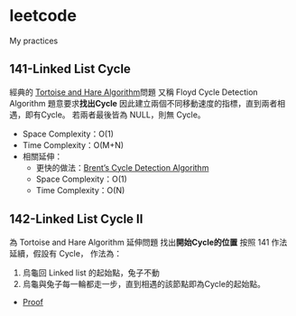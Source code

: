 # leetcode
My practices

## 141-Linked List Cycle
經典的 [Tortoise and Hare Algorithm](http://www.csie.ntnu.edu.tw/~u91029/Function.html#4)問題
又稱 Floyd Cycle Detection Algorithm
題意要求**找出Cycle**
因此建立兩個不同移動速度的指標，直到兩者相遇，即有Cycle。
若兩者最後皆為 NULL，則無 Cycle。

* Space Complexity：O(1)
* Time Complexity：O(M+N)
* 相關延伸：
    * 更快的做法：[Brent’s Cycle Detection Algorithm](http://www.siafoo.net/algorithm/11)
    * Space Complexity：O(1)
    * Time Complexity：O(N)

## 142-Linked List Cycle II
為 Tortoise and Hare Algorithm 延伸問題
找出**開始Cycle的位置**
按照 141 作法延續，假設有 Cycle，
作法為：
1. 烏龜回 Linked list 的起始點，兔子不動
2. 烏龜與兔子每一輪都走一步，直到相遇的該節點即為Cycle的起始點。

* [Proof](https://math.stackexchange.com/questions/913499/proof-of-floyd-cycle-chasing-tortoise-and-hare)